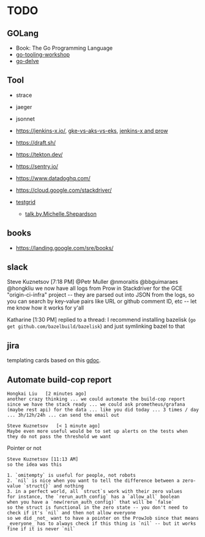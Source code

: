 # TODO

## GOLang

* Book: The Go Programming Language
* [go-tooling-workshop](https://github.com/campoy/go-tooling-workshop)
* [go-delve](https://github.com/go-delve/delve)

## Tool

* strace
* jaeger

* jsonnet
* https://jenkins-x.io/, [gke-vs-aks-vs-eks](https://blog.hasura.io/gke-vs-aks-vs-eks-411f080640dc/), [jenkins-x and prow](https://technologyconversations.com/2019/04/15/going-serverless-with-jenkins-x-exploring-prow-jenkins-x-pipeline-operator-and-tekton/)
* https://draft.sh/
* https://tekton.dev/

* https://sentry.io/
* https://www.datadoghq.com/
* https://cloud.google.com/stackdriver/

* [testgrid](https://github.com/kubernetes/test-infra/tree/master/testgrid)
    * [talk.by.Michelle.Shepardson](https://www.youtube.com/watch?v=jm2l2SLq_yE)

## books

* https://landing.google.com/sre/books/

## slack
Steve Kuznetsov [7:18 PM]
@Petr Muller @nmoraitis @bbguimaraes @hongkliu we now have all logs from Prow in Stackdriver for the GCE "origin-ci-infra" project -- they are parsed out into JSON from the logs, so you can search by key-value pairs like URL or github comment ID, etc -- let me know how it works for y'all

Katharine [1:30 PM]
replied to a thread:
I recommend installing bazelisk (`go get github.com/bazelbuild/bazelisk`) and just symlinking bazel to that

## jira

templating cards based on this [gdoc](https://docs.google.com/document/d/11jvb7yWNVQ3-fXwjpfVDAIY6BRVFjroDoDMcGwR57js/edit).

## Automate build-cop report

```
Hongkai Liu   [2 minutes ago]
another crazy thinking ... we could automate the build-cop report since we have the stack ready ... we could ask prometheus/grafana (maybe rest api) for the data ... like you did today ... 3 times / day ... 3h/12h/24h ... can send the email out

Steve Kuznetsov   [< 1 minute ago]
Maybe even more useful would be to set up alerts on the tests when they do not pass the threshold we want

```

Pointer or not

```
Steve Kuznetsov [11:13 AM]
so the idea was this

1. `omitempty` is useful for people, not robots
2. `nil` is nice when you want to tell the difference between a zero-value `struct{}` and nothing
3. in a perfect world, all `struct`s work with their zero values
for instance, the `rerun_auth_config` has a `allow_all` boolean
when you have a `new(rerun_auth_config)` that will be `false`
so the struct is functional in the zero state -- you don't need to check if it's `nil` and then not allow everyone
so we did _not_ want to have a pointer on the ProwJob since that means _everyone_ has to always check if this thing is `nil` -- but it works fine if it is never `nil`
```
